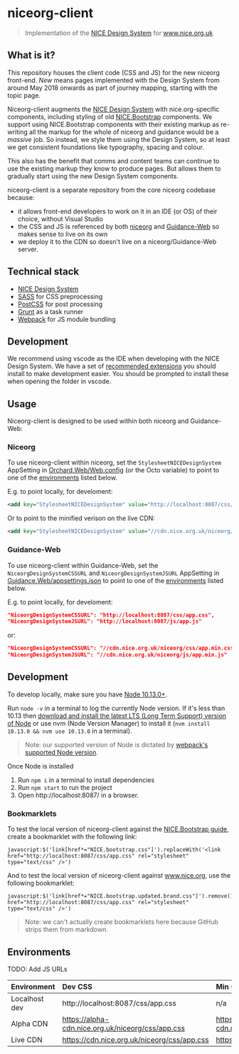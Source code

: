 # niceorg-client

> Implementation of the [NICE Design System](https://github.com/nice-digital/nice-design-system) for www.nice.org.uk

## What is it?

This repository houses the client code (CSS and JS) for the new niceorg front-end. _New_ means pages implemented with the Design System from around May 2018 onwards as part of journey mapping, starting with the topic page.

Niceorg-client augments the [NICE Design System](https://github.com/nice-digital/nice-design-system) with nice.org-specific components, including styling of old [NICE.Bootstrap](https://github.com/nice-digital/NICE.Bootstrap) components. We support using NICE.Bootstrap components with their existing markup as re-writing all the markup for the whole of niceorg and guidance would be a _massive_ job. So instead, we style them using the Design System, so at least we get consistent foundations like typography, spacing and colour.

This also has the benefit that comms and content teams can continue to use the existing markup they know to produce pages. But allows them to gradually start using the new Design System components.

niceorg-client is a separate repository from the core niceorg codebase because:

- it allows front-end developers to work on it in an IDE (or OS) of their choice, without Visual Studio
- the CSS and JS is referenced by both [niceorg](https://github.com/nice-digital/niceorg) and [Guidance-Web](https://github.com/nice-digital/guidance-web) so makes sense to live on its own
- we deploy it to the CDN so doesn't live on a niceorg/Guidance-Web server.

## Technical stack

- [NICE Design System](https://github.com/nice-digital/nice-design-system)
- [SASS](https://sass-lang.com/) for CSS preprocessing
- [PostCSS](http://postcss.org/) for post processing
- [Grunt](https://gruntjs.com/) as a task runner
- [Webpack](https://webpack.js.org/) for JS module bundling

## Development

We recommend using vscode as the IDE when developing with the NICE Design System. We have a set of [recommended extensions](.vscode/extensions.json) you should install to make development easier. You should be prompted to install these when opening the folder in vscode.

## Usage

Niceorg-client is designed to be used within both niceorg and Guidance-Web:

### Niceorg

To use niceorg-client within niceorg, set the `StylesheetNICEDesignSystem` AppSetting in [Orchard.Web/Web.config](https://github.com/nice-digital/niceorg/blob/master/src/Orchard.Web/Web.config) (or the Octo variable) to point to one of the [environments](#environments) listed below.

E.g. to point locally, for develoment:

```xml
<add key="StylesheetNICEDesignSystem" value="http://localhost:8087/css/app.css" />
```

Or to point to the minified verison on the live CDN:

```xml
<add key="StylesheetNICEDesignSystem" value="//cdn.nice.org.uk/niceorg/css/app.min.css" />
```

### Guidance-Web

To use niceorg-client within Guidance-Web, set the `NiceorgDesignSystemCSSURL` and `NiceorgDesignSystemJSURL` AppSetting in [Guidance.Web/appsettings.json](https://github.com/nice-digital/guidance-web/blob/master/Guidance.Web/appsettings.json#L106-L107) to point to one of the [environments](#environments) listed below.

E.g. to point locally, for develoment:

```json
"NiceorgDesignSystemCSSURL": "http://localhost:8087/css/app.css",
"NiceorgDesignSystemJSURL": "http://localhost:8087/js/app.js"
```

or:

```json
"NiceorgDesignSystemCSSURL": "//cdn.nice.org.uk/niceorg/css/app.min.css",
"NiceorgDesignSystemJSURL": "//cdn.nice.org.uk/niceorg/js/app.min.js"
```

## Development

To develop locally, make sure you have [Node 10.13.0+](https://nodejs.org/en/download/).

Run `node -v` in a terminal to log the currently Node version. If it's less than 10.13 then [download and install the latest LTS (Long Term Support) version of Node](https://nodejs.org/en/download/) or use nvm (Node Version Manager) to install it (`nvm install 10.13.0 && nvm use 10.13.0` in a terminal). 

> Note: our supported version of Node is dictated by [webpack's supported Node version](https://webpack.js.org/concepts/#environment).

Once Node is installed 

1. Run `npm i` in a terminal to install dependencies
2. Run `npm start` to run the project
3. Open http://localhost:8087/ in a browser.

### Bookmarklets

To test the local version of niceorg-client against the [NICE.Bootstrap guide](http://nice-digital.github.io/NICE.Bootstrap/index.html), create a bookmarklet with the following link:

```
javascript:$('link[href*="NICE.bootstrap.css"]').replaceWith('<link href="http://localhost:8087/css/app.css" rel="stylesheet" type="text/css" />')
```

And to test the local version of niceorg-client against www.nice.org, use the following bookmarklet:

```
javascript:$('link[href*="NICE.bootstrap.updated.brand.css"]').remove(),$('link[href*="fontawesome.css"]').remove(),$('link[href*="NICE.glyphs.css"]').remove(),$('link[href*="NICE.base"]').remove(),$("head").append('<link href="http://localhost:8087/css/app.css" rel="stylesheet" type="text/css" />')
```

> Note: we can't actually create bookmarklets here because GitHub strips them from markdown.

## Environments

TODO: Add JS URLs

| Environment   | Dev CSS                                           | Min CSS                                               |
| ------------- | :------------------------------------------------ | :---------------------------------------------------- |
| Localhost dev | http://localhost:8087/css/app.css                 | n/a                                                   |
| Alpha CDN     | https://alpha-cdn.nice.org.uk/niceorg/css/app.css | https://alpha-cdn.nice.org.uk/niceorg/css/app.min.css |
| Live CDN      | https://cdn.nice.org.uk/niceorg/css/app.css       | https://cdn.nice.org.uk/niceorg/css/app.min.css       |

